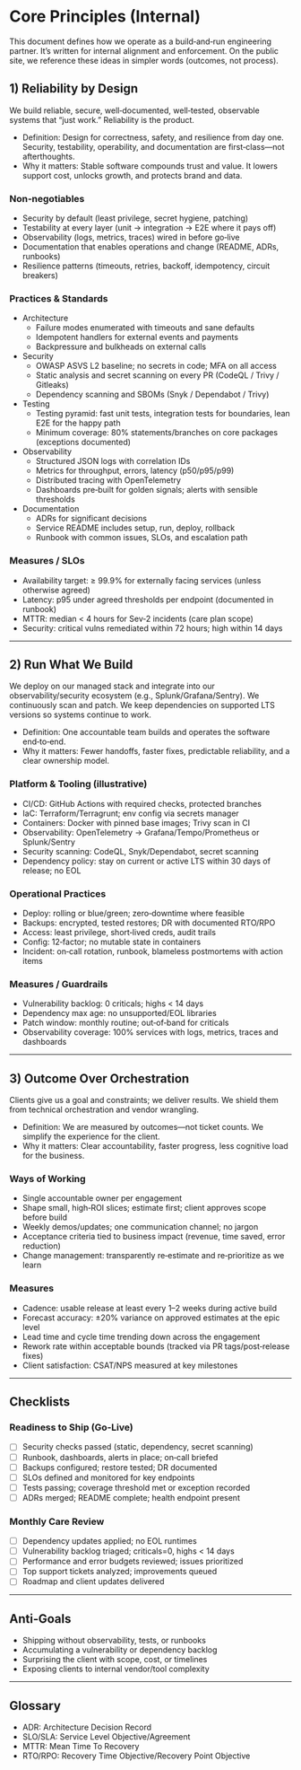 # Core Principles (Internal)

This document defines how we operate as a build‑and‑run engineering partner. It’s written for internal alignment and enforcement. On the public site, we reference these ideas in simpler words (outcomes, not process).

## 1) Reliability by Design

We build reliable, secure, well‑documented, well‑tested, observable systems that “just work.” Reliability is the product.

- Definition: Design for correctness, safety, and resilience from day one. Security, testability, operability, and documentation are first‑class—not afterthoughts.
- Why it matters: Stable software compounds trust and value. It lowers support cost, unlocks growth, and protects brand and data.

### Non‑negotiables

- Security by default (least privilege, secret hygiene, patching)
- Testability at every layer (unit → integration → E2E where it pays off)
- Observability (logs, metrics, traces) wired in before go‑live
- Documentation that enables operations and change (README, ADRs, runbooks)
- Resilience patterns (timeouts, retries, backoff, idempotency, circuit breakers)

### Practices & Standards

- Architecture
  - Failure modes enumerated with timeouts and sane defaults
  - Idempotent handlers for external events and payments
  - Backpressure and bulkheads on external calls
- Security
  - OWASP ASVS L2 baseline; no secrets in code; MFA on all access
  - Static analysis and secret scanning on every PR (CodeQL / Trivy / Gitleaks)
  - Dependency scanning and SBOMs (Snyk / Dependabot / Trivy)
- Testing
  - Testing pyramid: fast unit tests, integration tests for boundaries, lean E2E for the happy path
  - Minimum coverage: 80% statements/branches on core packages (exceptions documented)
- Observability
  - Structured JSON logs with correlation IDs
  - Metrics for throughput, errors, latency (p50/p95/p99)
  - Distributed tracing with OpenTelemetry
  - Dashboards pre‑built for golden signals; alerts with sensible thresholds
- Documentation
  - ADRs for significant decisions
  - Service README includes setup, run, deploy, rollback
  - Runbook with common issues, SLOs, and escalation path

### Measures / SLOs

- Availability target: ≥ 99.9% for externally facing services (unless otherwise agreed)
- Latency: p95 under agreed thresholds per endpoint (documented in runbook)
- MTTR: median < 4 hours for Sev‑2 incidents (care plan scope)
- Security: critical vulns remediated within 72 hours; high within 14 days

---

## 2) Run What We Build

We deploy on our managed stack and integrate into our observability/security ecosystem (e.g., Splunk/Grafana/Sentry). We continuously scan and patch. We keep dependencies on supported LTS versions so systems continue to work.

- Definition: One accountable team builds and operates the software end‑to‑end.
- Why it matters: Fewer handoffs, faster fixes, predictable reliability, and a clear ownership model.

### Platform & Tooling (illustrative)

- CI/CD: GitHub Actions with required checks, protected branches
- IaC: Terraform/Terragrunt; env config via secrets manager
- Containers: Docker with pinned base images; Trivy scan in CI
- Observability: OpenTelemetry → Grafana/Tempo/Prometheus or Splunk/Sentry
- Security scanning: CodeQL, Snyk/Dependabot, secret scanning
- Dependency policy: stay on current or active LTS within 30 days of release; no EOL

### Operational Practices

- Deploy: rolling or blue/green; zero‑downtime where feasible
- Backups: encrypted, tested restores; DR with documented RTO/RPO
- Access: least privilege, short‑lived creds, audit trails
- Config: 12‑factor; no mutable state in containers
- Incident: on‑call rotation, runbook, blameless postmortems with action items

### Measures / Guardrails

- Vulnerability backlog: 0 criticals; highs < 14 days
- Dependency max age: no unsupported/EOL libraries
- Patch window: monthly routine; out‑of‑band for criticals
- Observability coverage: 100% services with logs, metrics, traces and dashboards

---

## 3) Outcome Over Orchestration

Clients give us a goal and constraints; we deliver results. We shield them from technical orchestration and vendor wrangling.

- Definition: We are measured by outcomes—not ticket counts. We simplify the experience for the client.
- Why it matters: Clear accountability, faster progress, less cognitive load for the business.

### Ways of Working

- Single accountable owner per engagement
- Shape small, high‑ROI slices; estimate first; client approves scope before build
- Weekly demos/updates; one communication channel; no jargon
- Acceptance criteria tied to business impact (revenue, time saved, error reduction)
- Change management: transparently re‑estimate and re‑prioritize as we learn

### Measures

- Cadence: usable release at least every 1–2 weeks during active build
- Forecast accuracy: ±20% variance on approved estimates at the epic level
- Lead time and cycle time trending down across the engagement
- Rework rate within acceptable bounds (tracked via PR tags/post‑release fixes)
- Client satisfaction: CSAT/NPS measured at key milestones

---

## Checklists

### Readiness to Ship (Go‑Live)

- [ ] Security checks passed (static, dependency, secret scanning)
- [ ] Runbook, dashboards, alerts in place; on‑call briefed
- [ ] Backups configured; restore tested; DR documented
- [ ] SLOs defined and monitored for key endpoints
- [ ] Tests passing; coverage threshold met or exception recorded
- [ ] ADRs merged; README complete; health endpoint present

### Monthly Care Review

- [ ] Dependency updates applied; no EOL runtimes
- [ ] Vulnerability backlog triaged; criticals=0, highs < 14 days
- [ ] Performance and error budgets reviewed; issues prioritized
- [ ] Top support tickets analyzed; improvements queued
- [ ] Roadmap and client updates delivered

---

## Anti‑Goals

- Shipping without observability, tests, or runbooks
- Accumulating a vulnerability or dependency backlog
- Surprising the client with scope, cost, or timelines
- Exposing clients to internal vendor/tool complexity

---

## Glossary

- ADR: Architecture Decision Record
- SLO/SLA: Service Level Objective/Agreement
- MTTR: Mean Time To Recovery
- RTO/RPO: Recovery Time Objective/Recovery Point Objective
